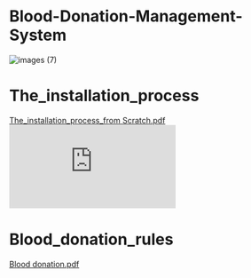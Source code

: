# Blood-Donation-Management-System

![images (7)](https://user-images.githubusercontent.com/117474007/205677853-e2cab8b8-2f03-4fd5-82f9-4212754c1404.jpeg)
# The_installation_process
[The_installation_process_from Scratch.pdf](https://github.com/Eng-Omar-Hussein/Blood-Donation-Management-System/files/10277071/The_installation_process_from.Scratch.pdf)
![for Visual Studio.pdf](https://github.com/Eng-Omar-Hussein/Blood-Donation-Management-System/files/10277192/for.Visual.Studio.pdf)


# Blood_donation_rules 
[Blood donation.pdf](https://github.com/Eng-Omar-Hussein/Blood-Donation-Management-System/files/10273156/Blood.donation.pdf)
